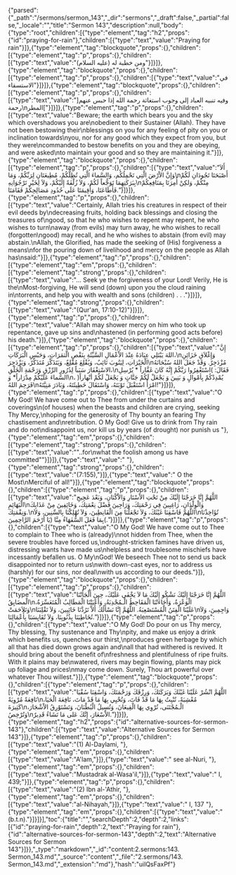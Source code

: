 {"parsed":{"_path":"/sermons/sermon_143","_dir":"sermons","_draft":false,"_partial":false,"_locale":"","title":"Sermon 143","description":null,"body":{"type":"root","children":[{"type":"element","tag":"h2","props":{"id":"praying-for-rain"},"children":[{"type":"text","value":"Praying for rain"}]},{"type":"element","tag":"blockquote","props":{},"children":[{"type":"element","tag":"p","props":{},"children":[{"type":"text","value":"ومن خطبة له (عليه السلام)"}]}]},{"type":"element","tag":"blockquote","props":{},"children":[{"type":"element","tag":"p","props":{},"children":[{"type":"text","value":"في الاستسقاء"}]}]},{"type":"element","tag":"blockquote","props":{},"children":[{"type":"element","tag":"p","props":{},"children":[{"type":"text","value":"]وفيه تنبيه العباد إلى وجوب استغاثة رحمة الله إذا حبس عنهم رحمة\nالمطر["}]}]},{"type":"element","tag":"p","props":{},"children":[{"type":"text","value":"Beware; the earth which bears you and the sky which overshadows you are\nobedient to their Sustainer (Allah). They have not been bestowing their\nblessings on you for any feeling of pity on you or inclination towards\nyou, nor for any good which they expect from you, but they were\ncommanded to bestow benefits on you and they are obeying, and were asked\nto maintain your good and so they are maintaining it."}]},{"type":"element","tag":"blockquote","props":{},"children":[{"type":"element","tag":"p","props":{},"children":[{"type":"text","value":"أَلاَ وَإِنَّ الاْرْضَ الَّتِي تَحْمِلُكُم، وَالسَّماءَ الَّتِي تُظِلُّكُمْ، مُطِيعَتَانِ لِرَبِّكُمْ، وَمَا\nأَصْبَحَتَا تَجُودَانِ لَكُمْ بِبَرَكَتِهِمَا تَوَجُّعاً لَكُمْ، وَلاَ زُلْفَةً إِلَيْكُمْ، وَلاَ لِخَيْر تَرْجُوَانِهِ\nمِنْكُمْ، وَلكِنْ أُمِرَتَا بِمَنَافِعِكُمْ فَأَطَاعَتَا، وَأُقِيمَتَا عَلَى حُدُودِ مَصَالِحِكُمْ فَقَامَتَا."}]}]},{"type":"element","tag":"p","props":{},"children":[{"type":"text","value":"Certainly, Allah tries his creatures in respect of their evil deeds by\ndecreasing fruits, holding back blessings and closing the treasures of\ngood, so that he who wishes to repent may repent, he who wishes to turn\naway (from evils) may turn away, he who wishes to recall (forgotten\ngood) may recall, and he who wishes to abstain (from evil) may abstain.\nAllah, the Glorified, has made the seeking of (His) forgiveness a means\nfor the pouring down of livelihood and mercy on the people as Allah has\nsaid:"}]},{"type":"element","tag":"p","props":{},"children":[{"type":"element","tag":"em","props":{},"children":[{"type":"element","tag":"strong","props":{},"children":[{"type":"text","value":"... Seek ye the forgiveness of your Lord! Verily, He is the\nMost-forgiving, He will send (down) upon you the cloud raining in\ntorrents, and help you with wealth and sons (children) . . ."}]}]},{"type":"element","tag":"strong","props":{},"children":[{"type":"text","value":"(Qur'an, 17:10-12)"}]}]},{"type":"element","tag":"p","props":{},"children":[{"type":"text","value":"Allah may shower mercy on him who took up repentance, gave up sins and\nhastened (in performing good acts before) his death."}]},{"type":"element","tag":"blockquote","props":{},"children":[{"type":"element","tag":"p","props":{},"children":[{"type":"text","value":"إِنَّ اللهَ يَبْتَلِي عِبَادَهُ عِنْدَ الاْعْمَالِ السَّيِّئَةِ بِنَقْصِ الَّثمَرَاتِ، وَحَبْسِ الْبَرَكَاتِ،\nوَإِغْلاَقِ خَزَائِنِ الْخَيْرَاتِ، لِيَتُوبَ تَائِبٌ، وَيُقْلِعَ مُقْلِعٌ، وَيَتَذَكَّرَ مُتَذَكِّرٌ، وَيَزْدَجِرَ\nمُزْدَجِرٌ. وَقَدْ جَعَلَ اللهُ سُبْحَانَهُ الاسْتِغْفَارَ سَبَباً لِدُرُورِ الرِّزْقِ وَرَحْمَةِ الْخَلْقِ،\nفَقَالَ: )اسْتَغْفِرُوا رَبَّكُمْ إِنَّهُ كَانَ غَفَّاراً * يُرْسِلِ السَّماءَ عَلَيْكُمْ مِدْرَاراً* وَ\nيُمْدِدْكُمْ بِأمْوالٍ وَ بَنِينَ وَ يَجْعَلْ لَكُمْ جَنَّاتٍ وَ يَجْعَلْ لَكُمْ أنْهاراً( ، فَرَحِمَ اللهُ\nامْرَأً اسْتَقْبَلَ تَوْبَتَهُ، وَاسْتَقَالَ خَطِيئَتَهُ، وَبَادَرَ مَنِيَّتَهُ!"}]}]},{"type":"element","tag":"p","props":{},"children":[{"type":"text","value":"O My God! We have come out to Thee from under the curtains and coverings\n(of houses) when the beasts and children are crying, seeking Thy Mercy,\nhoping for the generosity of Thy bounty an fearing Thy chastisement and\nretribution. O My God! Give us to drink from Thy rain and do not\ndisappoint us, nor kill us by years (of drought) nor punish us "},{"type":"element","tag":"em","props":{},"children":[{"type":"element","tag":"strong","props":{},"children":[{"type":"text","value":"\"..for\nwhat the foolish among us have committed\""}]}]},{"type":"text","value":" "},{"type":"element","tag":"strong","props":{},"children":[{"type":"text","value":"(7:155),"}]},{"type":"text","value":" O the Most\nMerciful of all!"}]},{"type":"element","tag":"blockquote","props":{},"children":[{"type":"element","tag":"p","props":{},"children":[{"type":"text","value":"اللَّهُمَّ إِنَّا خَرَجْنَا إِلَيْكَ مِنْ تَحْتِ الاْسْتَارِ وَالاْكْنَانِ، وَبَعْدَ عَجِيجِ الْبَهَائِمِ\nوَالْوِلْدَانِ، رَاغِبِينَ فِي رَحْمَتِكَ، وَرَاجِينَ فَضْلَ نِعْمَتِكَ، وَخَائِفِينَ مِنْ عَذَابِكَ وَنِقْمَتِكَ.\nاللَّهُمَّ فَاسْقِنَا غَيْثَكَ، وَلاَ تَجْعَلْنَا مِنَ الْقَانِطِينَ، وَلاَ تُهْلِكْنَا بِالسِّنِين، وَلاَ\nتُؤَاخِذْنَا )بِمَا فَعَلَ السُّفَهَاءُ مِنَّا (يَا أَرْحَمَ الرَّاحِمِينَ."}]}]},{"type":"element","tag":"p","props":{},"children":[{"type":"text","value":"O My God! We have come out to Thee to complain to Thee who is (already)\nnot hidden from Thee, when the severe troubles have forced us,\ndrought-stricken famines have driven us, distressing wants have made us\nhelpless and troublesome mischiefs have incessantly befallen us. O My\nGod! We beseech Thee not to send us back disappointed nor to return us\nwith down-cast eyes, nor to address us (harshly) for our sins, nor deal\nwith us according to our deeds."}]},{"type":"element","tag":"blockquote","props":{},"children":[{"type":"element","tag":"p","props":{},"children":[{"type":"text","value":"اللَّهُمَّ إِنَّا خَرَجْنَا إِلَيْكَ نَشْكُو إِلَيْكَ مَا لاَ يَخْفَى عَلَيْكَ، حِينَ أَلْجَأَتْنَا الْمضَايِقُ\nالْوَعْرَةُ، وَأَجَاءَتْنَا الْمَقَاحِطُ الْـمُجْدِبَةُ، وَأَعْيَتْنَا الْمَطَالِبُ الْمُتَعَسِّرَةُ، وَتَلاَحَمَتْ\nعَلَيْنَا الْفِتَنُ الْمُسْتَصْعِبَةُ. اللَّهُمَّ إِنَّا نَسْأَلُكَ أَلاَّ تَرُدَّنَا خَائِبِينَ، وَلاَ تَقْلِبَنَا\nوَاجِمِينَ، وَلاَ تُخَاطِبَنَا بِذُنُوبِنَا، وَلاَ تُقَايِسَنَا بِأَعْمَالِنَا."}]}]},{"type":"element","tag":"p","props":{},"children":[{"type":"text","value":"O My God! Do pour on us Thy mercy, Thy blessing, Thy sustenance and Thy\npity, and make us enjoy a drink which benefits us, quenches our thirst,\nproduces green herbage by which all that has died down grows again and\nall that had withered is revived. It should bring about the benefit of\nfreshness and plentifulness of ripe fruits. With it plains may be\nwatered, rivers may begin flowing, plants may pick up foliage and prices\nmay come down. Surely, Thou art powerful over whatever Thou willest."}]},{"type":"element","tag":"blockquote","props":{},"children":[{"type":"element","tag":"p","props":{},"children":[{"type":"text","value":"اللَّهُمَّ انْشُرْ عَلَيْنَا غَيْثَكَ وَبَرَكَتَكَ، وَرِزْقَكَ وَرَحْمَتَكَ، وَاسْقِنَا سُقْيَا نَافِعَةً مُرْوِيَةً\nمُعْشِبَةً، تُنْبِتُ بِهَا مَا قَدْ فَاتَ، وَتُحْيِي بِهَا مَا قَدْ مَاتَ، نَافِعَةَ الْحَيَا، كَثِيرَةَ\nالْـمُجْتَنَى، تُرْوِي بِهَا الْقِيعَانَ، وَتُسِيلُ الْبُطْنَانَ، وَتَسْتَوْرِقُ الاْشْجَارَ، وَتُرْخِصُ\nالاْسْعَارَ، إِنَّكَ عَلى مَا تَشَاءُ قَدِيرٌ."}]}]},{"type":"element","tag":"h2","props":{"id":"alternative-sources-for-sermon-143"},"children":[{"type":"text","value":"Alternative Sources for Sermon 143"}]},{"type":"element","tag":"p","props":{},"children":[{"type":"text","value":"(1) Al-Daylami, "},{"type":"element","tag":"em","props":{},"children":[{"type":"text","value":"A'lam,"}]},{"type":"text","value":" see al-Nuri, "},{"type":"element","tag":"em","props":{},"children":[{"type":"text","value":"Mustadrak al-Wasa'il,"}]},{"type":"text","value":" I, 439;"}]},{"type":"element","tag":"p","props":{},"children":[{"type":"text","value":"(2) Ibn al-'Athir, "},{"type":"element","tag":"em","props":{},"children":[{"type":"text","value":"al-Nihayah,"}]},{"type":"text","value":" I, 137 "},{"type":"element","tag":"em","props":{},"children":[{"type":"text","value":"(b.t.n)."}]}]}],"toc":{"title":"","searchDepth":2,"depth":2,"links":[{"id":"praying-for-rain","depth":2,"text":"Praying for rain"},{"id":"alternative-sources-for-sermon-143","depth":2,"text":"Alternative Sources for Sermon 143"}]}},"_type":"markdown","_id":"content:2.sermons:143. Sermon_143.md","_source":"content","_file":"2.sermons/143. Sermon_143.md","_extension":"md"},"hash":"uilQsFaxPf"}